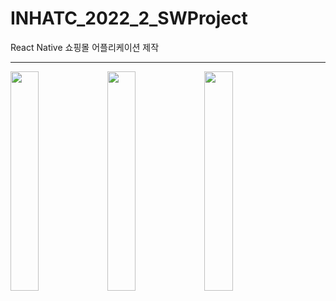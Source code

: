 # INHATC_2022_2_SWProject

React Native 쇼핑몰 어플리케이션 제작

* * *


<img src = "https://github.com/startedourmission/INHATC_2022_2_SWProject/assets/53049011/0da8b20f-5d50-4cde-a389-9b630d3a2313" width="30%" height="30%"> 
<img src = "https://github.com/startedourmission/INHATC_2022_2_SWProject/assets/53049011/a191d16d-c684-4819-b858-c3cd570c66ad" width="30%" height="30%"> 
<img src = "https://github.com/startedourmission/INHATC_2022_2_SWProject/assets/53049011/f46fb09d-0183-400d-8d00-7e309516f2ad" width="30%" height="30%"> 

